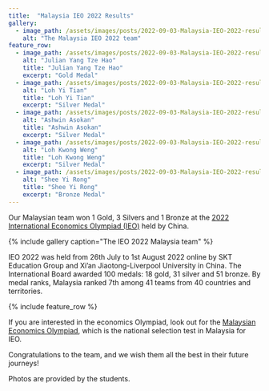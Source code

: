 ```yaml
---
title:  "Malaysia IEO 2022 Results"
gallery:
  - image_path: /assets/images/posts/2022-09-03-Malaysia-IEO-2022-results/IEO-2022-team.jpg
    alt: "The Malaysia IEO 2022 team"
feature_row:
  - image_path: /assets/images/posts/2022-09-03-Malaysia-IEO-2022-results/Julian Yang Tze Hao.jpg
    alt: "Julian Yang Tze Hao"
    title: "Julian Yang Tze Hao"
    excerpt: "Gold Medal"
  - image_path: /assets/images/posts/2022-09-03-Malaysia-IEO-2022-results/Loh Yi Tian.jpg
    alt: "Loh Yi Tian"
    title: "Loh Yi Tian"
    excerpt: "Silver Medal"
  - image_path: /assets/images/posts/2022-09-03-Malaysia-IEO-2022-results/Ashwin Asokan.jpg
    alt: "Ashwin Asokan"
    title: "Ashwin Asokan"
    excerpt: "Silver Medal"
  - image_path: /assets/images/posts/2022-09-03-Malaysia-IEO-2022-results/Loh Kwong Weng.jpg
    alt: "Loh Kwong Weng"
    title: "Loh Kwong Weng"
    excerpt: "Silver Medal"
  - image_path: /assets/images/posts/2022-09-03-Malaysia-IEO-2022-results/Shee Yi Rong.jpg
    alt: "Shee Yi Rong"
    title: "Shee Yi Rong"
    excerpt: "Bronze Medal"
---
```


Our Malaysian team won 1 Gold, 3 Silvers and 1 Bronze at the [2022 International Economics Olympiad (IEO)](https://2022.ecolymp.org/) held by China.

{% include gallery caption="The IEO 2022 Malaysia team" %}

IEO 2022 was held from 26th July to 1st August 2022 online by SKT Education Group and Xi’an Jiaotong-Liverpool University in China. The International Board awarded 100 medals: 18 gold, 31 silver and 51 bronze. By medal ranks, Malaysia ranked 7th among 41 teams from 40 countries and territories.

{% include feature_row %}

If you are interested in the economics Olympiad, look out for the [Malaysian Economics Olympiad](/IEO/), which is the national selection test in Malaysia for IEO.

Congratulations to the team, and we wish them all the best in their future journeys!

Photos are provided by the students.